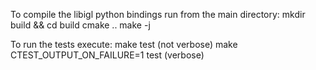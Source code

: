 To compile the libigl python bindings run from the main directory:
mkdir build && cd build
cmake ..
make -j <cores>

To run the tests execute:
make test (not verbose)
make CTEST_OUTPUT_ON_FAILURE=1 test (verbose)

